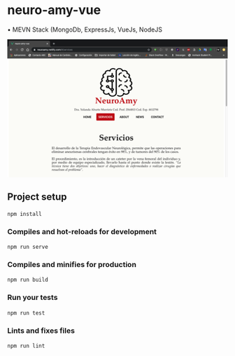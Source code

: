 # neuro-amy-vue

• MEVN Stack (MongoDb, ExpressJs, VueJs, NodeJS

![Drag Racing](./src/assets/neuro-amy.png)
## Project setup
```
npm install
```

### Compiles and hot-reloads for development
```
npm run serve
```

### Compiles and minifies for production
```
npm run build
```

### Run your tests
```
npm run test
```

### Lints and fixes files
```
npm run lint
```


